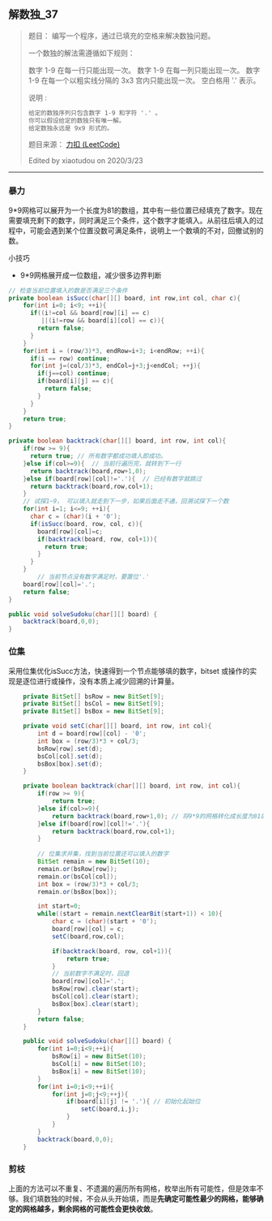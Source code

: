## 解数独_37

> 题目：
> 编写一个程序，通过已填充的空格来解决数独问题。
>
> 一个数独的解法需遵循如下规则：
>
> 数字 1-9 在每一行只能出现一次。
> 数字 1-9 在每一列只能出现一次。
> 数字 1-9 在每一个以粗实线分隔的 3x3 宫内只能出现一次。
> 空白格用 '.' 表示。
>
> 说明 :
>
> ```txt
> 给定的数独序列只包含数字 1-9 和字符 '.' 。
> 你可以假设给定的数独只有唯一解。
> 给定数独永远是 9x9 形式的。
> ```
>
> 题目来源： [力扣 (LeetCode)](https://leetcode-cn.com/problems/sudoku-solver)
>
> Edited by xiaotudou on 2020/3/23

----

### 暴力

9*9网格可以展开为一个长度为81的数组，其中有一些位置已经填充了数字。现在需要填充剩下的数字，同时满足三个条件，这个数字才能填入。从前往后填入的过程中，可能会遇到某个位置没数可满足条件，说明上一个数填的不对，回撤试别的数。

小技巧

- 9*9网格展开成一位数组，减少很多边界判断

```java
// 检查当前位置填入的数是否满足三个条件
private boolean isSucc(char[][] board, int row,int col, char c){
    for(int i=0; i<9; ++i){
      if((i!=col && board[row][i] == c)
         ||(i!=row && board[i][col] == c)){
        return false;
      }
    }
    for(int i = (row/3)*3, endRow=i+3; i<endRow; ++i){
      if(i == row) continue;
      for(int j=(col/3)*3, endCol=j+3;j<endCol; ++j){
        if(j==col) continue;
        if(board[i][j] == c){
          return false;
        }
      }
    }
    return true;
}

private boolean backtrack(char[][] board, int row, int col){
    if(row >= 9){
      return true; // 所有数字都成功填入即成功。
    }else if(col>=9){  // 当前行遍历完，就转到下一行
      return backtrack(board,row+1,0);  
    }else if(board[row][col]!='.'){  // 已经有数字就跳过
      return backtrack(board,row,col+1); 
    }
	// 试探1~9， 可以填入就走到下一步，如果后面走不通，回溯试探下一个数
    for(int i=1; i<=9; ++i){
      char c = (char)(i + '0');
      if(isSucc(board, row, col, c)){
        board[row][col]=c;
        if(backtrack(board, row, col+1)){
          return true;
        }
      }
    }
		// 当前节点没有数字满足时，要置位'.'
    board[row][col]='.'; 
    return false;
}

public void solveSudoku(char[][] board) {
  	backtrack(board,0,0);
}
```

### 位集

采用位集优化isSucc方法，快速得到一个节点能够填的数字，bitset 或操作的实现是逐位进行或操作，没有本质上减少回溯的计算量。

```java
    private BitSet[] bsRow = new BitSet[9];
    private BitSet[] bsCol = new BitSet[9];
    private BitSet[] bsBox = new BitSet[9];

    private void setC(char[][] board, int row, int col){
        int d = board[row][col] - '0';
        int box = (row/3)*3 + col/3;
        bsRow[row].set(d);
        bsCol[col].set(d);
        bsBox[box].set(d);
    }

    private boolean backtrack(char[][] board, int row, int col){
        if(row >= 9){
            return true;
        }else if(col>=9){
            return backtrack(board,row+1,0); // 将9*9的网格转化成长度为81的数组处理
        }else if(board[row][col]!='.'){
            return backtrack(board,row,col+1);
        }
        
        // 位集求并集，找到当前位置还可以填入的数字
        BitSet remain = new BitSet(10);
        remain.or(bsRow[row]);
        remain.or(bsCol[col]);
        int box = (row/3)*3 + col/3;
        remain.or(bsBox[box]); 

        int start=0;
        while((start = remain.nextClearBit(start+1)) < 10){
            char c = (char)(start + '0');
            board[row][col] = c;
            setC(board,row,col);

            if(backtrack(board, row, col+1)){
                return true;
            }
            // 当前数字不满足时，回退
            board[row][col]='.'; 
            bsRow[row].clear(start);
            bsCol[col].clear(start);
            bsBox[box].clear(start);
        }
        return false;
    }

    public void solveSudoku(char[][] board) {
        for(int i=0;i<9;++i){
            bsRow[i] = new BitSet(10);
            bsCol[i] = new BitSet(10);
            bsBox[i] = new BitSet(10);
        }
        for(int i=0;i<9;++i){
            for(int j=0;j<9;++j){
                if(board[i][j] != '.'){ // 初始化起始位
                    setC(board,i,j);
                }
            }
        }
        backtrack(board,0,0);
    }
```

### 剪枝

上面的方法可以不重复、不遗漏的遍历所有网格，枚举出所有可能性，但是效率不够。我们填数独的时候，不会从头开始填，而是**先确定可能性最少的网格，能够确定的网格越多，剩余网格的可能性会更快收敛**。

